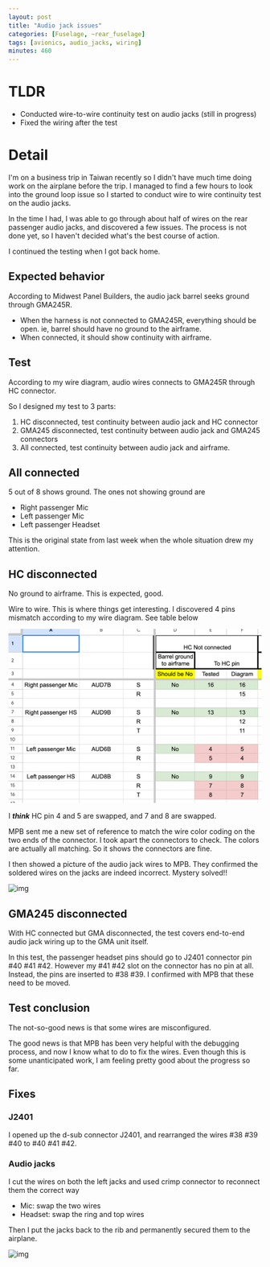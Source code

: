 ```yaml
---
layout: post
title: "Audio jack issues"
categories: [Fuselage, ~rear_fuselage]
tags: [avionics, audio_jacks, wiring]
minutes: 460
---
```


# TLDR

- Conducted wire-to-wire continuity test on audio jacks (still in progress)
- Fixed the wiring after the test

# Detail

I'm on a business trip in Taiwan recently so I didn't have much time doing work on the airplane before the trip. I managed to find a few hours to look into the ground loop issue so I started to conduct wire to wire continuity test on the audio jacks.

In the time I had, I was able to go through about half of wires on the rear passenger audio jacks, and discovered a few issues. The process is not done yet, so I haven't decided what's the best course of action.

I continued the testing when I got back home.

## Expected behavior

According to Midwest Panel Builders, the audio jack barrel seeks ground through GMA245R.

- When the harness is not connected to GMA245R, everything should be open. ie, barrel should have no ground to the airframe.
- When connected, it should show continuity with airframe.

## Test

According to my wire diagram, audio wires connects to GMA245R through HC connector.

So I designed my test to 3 parts:

1. HC disconnected, test continuity between audio jack and HC connector
2. GMA245 disconnected, test continuity between audio jack and GMA245 connectors
3. All connected, test continuity between audio jack and airframe.

## All connected

5 out of 8 shows ground. The ones not showing ground are

- Right passenger Mic
- Left passenger Mic
- Left passenger Headset

This is the original state from last week when the whole situation drew my attention.

## HC disconnected

No ground to airframe. This is expected, good.

Wire to wire. This is where things get interesting. I discovered 4 pins mismatch according to my wire diagram. See table below

![image](/assets/img/20250401/rear_audio_jacks.png)

I **_think_** HC pin 4 and 5 are swapped, and 7 and 8 are swapped.

MPB sent me a new set of reference to match the wire color coding on the two ends of the connector. I took apart the connectors to check. The colors are actually all matching. So it shows the connectors are fine.

I then showed a picture of the audio jack wires to MPB. They confirmed the soldered wires on the jacks are indeed incorrect. Mystery solved!!

![img](https://lh3.googleusercontent.com/pw/AP1GczMczfrCrS6z39N9so3hLPPht_vznZeQMHzMHdkC9CdSiDRCIWb37HU61I_B4D2QEcTpLDpDVIMg5VMWxNM9lT45-G8ErRDveJoYIHq5IBDh1ES660J80kPPRX_i8Q9vH5aIzUcxkyM4lr1Q3iOlhjubZg=w1284-h1712-s-no-gm?authuser=0)

## GMA245 disconnected

With HC connected but GMA disconnected, the test covers end-to-end audio jack wiring up to the GMA unit itself.

In this test, the passenger headset pins should go to J2401 connector pin #40 #41 #42. However my #41 #42 slot on the connector has no pin at all. Instead, the pins are inserted to #38 #39. I confirmed with MPB that these need to be moved.

## Test conclusion

The not-so-good news is that some wires are misconfigured.

The good news is that MPB has been very helpful with the debugging process, and now I know what to do to fix the wires. Even though this is some unanticipated work, I am feeling pretty good about the progress so far.

## Fixes

### J2401

I opened up the d-sub connector J2401, and rearranged the wires #38 #39 #40 to #40 #41 #42.

### Audio jacks

I cut the wires on both the left jacks and used crimp connector to reconnect them the correct way
* Mic: swap the two wires
* Headset: swap the ring and top wires

Then I put the jacks back to the rib and permanently secured them to the airplane.

![img](https://lh3.googleusercontent.com/pw/AP1GczO1bldFmHS2fMB8qtZzwwV-yp0lxgdEAwwY7IJY5DDuY_2BBvJndWl4BMIsfNxOxyfoPL5V3-CELN-mEZ_b3_rGiW5dAvUfA8I-xRvUk4iLekPlZ01pPbmnSkfGSrn8etDUS6LoK2eywZEF4p1sAcmliw=w2282-h1712-s-no-gm?authuser=0)